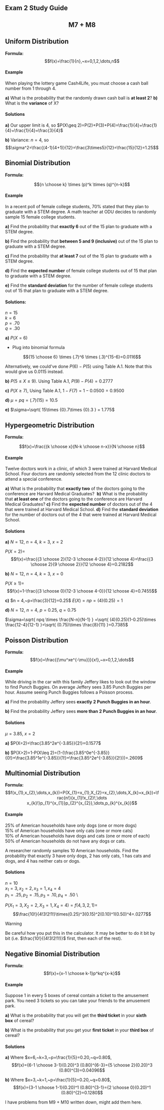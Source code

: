 ## Exam 2 Study Guide

<h2 align="center">M7 + M8</h2>

## Uniform Distribution

**Formula:** 
$$f(x)=\frac{1}{n},~x=0,1,2,\dots,n$$

#### Example

When playing the lottery game Cash4Life, you must choose a cash ball number from 1 through 4. 

**a)** What is the probability that the randomly drawn cash ball is **at least 2**?
**b)** What is the **variance** of X?

#### Solutions

**a)** Our upper limit is 4, so $P(X\geq 2)=P(2)+P(3)+P(4)=\frac{1}{4}+\frac{1}{4}+\frac{1}{4}=\frac{3}{4}$ 

**b)** Variance: $n=4$, so 
$$\sigma^2=\frac{(4-1)(4+1)}{12}=\frac{3\times5}{12}=\frac{15}{12}=1.25$$


## Binomial Distribution

**Formula:**

$${n \choose k} \times (p)^k \times (q)^{n-k}$$

#### Example

In a recent poll of female college students, 70% stated that they plan to graduate with a STEM degree. A math teacher at ODU decides to randomly sample 15 female college students. 

**a)** Find the probability that **exactly 6** out of the 15 plan to graduate with a STEM degree.

**b)** Find the probability that **between 5 and 9 (inclusive)** out of the 15 plan to graduate with a STEM degree. 

**c)** Find the probability that **at least 7** out of the 15 plan to graduate with a STEM degree.

**d)** Find the **expected number** of female college students out of 15 that plan to graduate with a STEM degree.

**e)** Find the **standard deviation** for the number of female college students out of 15 that plan to graduate with a STEM degree.

#### Solutions:

$n=15$ \
$k=6$ \
$p=.70$ \
$q=.30$ 

**a)** $P(X=6)$
- Plug into binomial formula 

$${15 \choose 6} \times (.7)^6 \times (.3)^{15-6}=0.0116$$

Alternatively, we could've done $P(6)-P(5)$ using Table A.1. Note that this would give us $0.0115$ instead.

**b)**  $P(5\leq X\leq 9)$. Using Table A.1, $P(9)-P(4)=0.2777$

**c)** $P(X\geq 7)$, Using Table A.1, $1-F(7)=1-0.0500 = 0.9500$

**d)**  $\mu=pq=(.7)(15)=10.5$

**e)** $\sigma=\sqrt{ 15\times {0}.7\times {0}.3 } = 1.775$


## Hypergeometric Distribution

**Formula:**

$$f(x)=\frac{{k \choose x}{N-k \choose n-x}}{N \choose n}$$

#### Example

Twelve doctors work in a clinic, of which 3 were trained at Harvard Medical School. Four doctors are randomly selected from the 12 clinic doctors to attend a special conference.

**a)** What is the probability that **exactly two** of the doctors going to the conference are Harvard Medical Graduates? 
**b)** What is the probability that **at least one** of the doctors going to the conference are Harvard Medical Graduates?
**c)** Find the **expected number** of doctors out of the 4 that were trained at Harvard Medical School.
**d)** Find the **standard deviation** for the number of doctors out of the 4 that were trained at Harvard Medical School.

#### Solutions

**a)** 
$N=12,~n=4,~k=3,~x=2$

$P(X=2) =$ $$f(x)=\frac{{3 \choose 2}{12-3 \choose 4-2}}{12 \choose 4}=\frac{{3 \choose 2}{9 \choose 2}}{12 \choose 4}=0.2182$$

**b)** $N=12,~n=4,~k=3,~x=0$

$P(X\geq 1)=$ 
$$f(x)=1-\frac{{3 \choose 0}{12-3 \choose 4-0}}{12 \choose 4}=0.7455$$

**c)** $n = 4,~p=\frac{3}{12}=0.25$
$E(X)=np=(4)(0.25)=1$

**d)** $N=12,~n=4,~p=0.25,~q=0.75$

$\sigma=\sqrt{ npq \times \frac{N-n}{N-1} } =\sqrt{ (4)(0.25)(1-0.25)\times \frac{12-4}{12-1} }=\sqrt{ (0.75)\times \frac{8}{11} }=0.7385$


## Poisson Distribution

**Formula:**
$$f(x)=\frac{{\mu^xe^{-\mu}}}{x!},~x=0,1,2,\dots$$

#### Example

While driving in the car with this family Jeffery likes to look out the window to find Punch Buggies. On average Jeffery sees 3.85 Punch Buggies per hour. Assume seeing Punch Buggies follows a Poisson process.

**a)** Find the probability Jeffery sees **exactly** **2 Punch Buggies in an hour**.

**b)** Find the probability Jeffery sees **more than** **2 Punch Buggies in an hour**. 

#### Solutions

$\mu=3.85,~x=2$

**a)** $P(X=2)=\frac{3.85^2e^{-3.85}}{2!}=0.1577$

**b)** $P(X>2)=1-P(X\leq 2)=(1-(\frac{3.85^0e^{-3.85}}{0!}+\frac{3.85^1e^{-3.85}}{1!}+\frac{3.85^2e^{-3.85}}{2!}))=.2609$


## Multinomial Distribution

**Formula:** 
$$f(x_{1},x_{2},\dots,x_{k})=P(X_{1}=x_{1},X_{2}=x_{2},\dots,X_{k}=x_{k})=\frac{n!}{x_{1}!x_{2}!,\dots x_{k}!}p_{1}^{x_{1}}p_{2}^{x_{2}},\dots,p_{k}^{x_{k}}$$

#### Example

25% of American households have only dogs (one or more dogs) \
15% of American households have only cats (one or more cats) \
10% of American households have dogs and cats (one or more of each) \
50% of American households do not have any dogs or cats.

A researcher randomly samples 10 American households. Find the probability that exactly 3 have only dogs, 2 has only cats, 1 has cats and dogs, and 4 has neither cats or dogs.

#### Solutions

$n=10$ \
$x_{1}=3,x_{2}=2,x_{3}=1,x_{4}=4$ \
$p_{1}=.25,p_{2}=.15,p_{3}=.10,p_{4}=.50$ \

$P(X_{1}=3,X_{2}=2,X_{3}=1,X_{4}=4) = f(4,3,2,1)=$
$$\frac{10!}{4!3!2!1!}\times(0.25)^3(0.15)^2(0.10)^1(0.50)^4=.0277$$

> [!warning]
> Be careful how you put this in the calculator. It may be better to do it bit by bit (i.e. $\frac{10!}{(4!3!2!1!)}$ first, then each of the rest).


## Negative Binomial Distribution

**Formula:** 
$$f(x)={x-1 \choose k-1}p^kq^{x-k}$$

#### Example

Suppose 1 in every 5 boxes of cereal contain a ticket to the amusement park. You need 3 tickets so you can take your friends to the amusement park. 

**a)** What is the probability that you will get the **third ticket** in your **sixth box** of cereal?

**b)** What is the probability that you get your **first ticket** in your **third box** of cereal?

#### Solutions

**a)** Where $x=6,~k=3,~p=\frac{1}{5}=0.20,~q=0.80$, 
$$f(x)={6-1 \choose 3-1}(0.20)^3 (0.80)^{6-3}={5 \choose 2}(0.20)^3 (0.80)^{3}=0.04096$$

**b)** Where $x=3,~k=1,~p=\frac{1}{5}=0.20,~q=0.80$, 
$$f(x)={3-1 \choose 1-1}(0.20)^1 (0.80)^{3-1}={2 \choose 0}(0.20)^1 (0.80)^{2}=0.1280$$

I have problems from M9 + M10 written down, might add them here.


